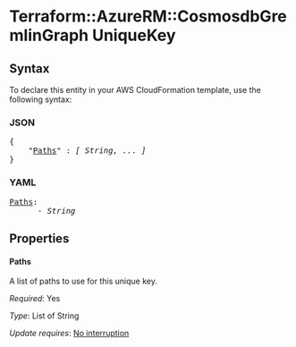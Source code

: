 # Terraform::AzureRM::CosmosdbGremlinGraph UniqueKey

## Syntax

To declare this entity in your AWS CloudFormation template, use the following syntax:

### JSON

<pre>
{
    "<a href="#paths" title="Paths">Paths</a>" : <i>[ String, ... ]</i>
}
</pre>

### YAML

<pre>
<a href="#paths" title="Paths">Paths</a>: <i>
      - String</i>
</pre>

## Properties

#### Paths

A list of paths to use for this unique key.

_Required_: Yes

_Type_: List of String

_Update requires_: [No interruption](https://docs.aws.amazon.com/AWSCloudFormation/latest/UserGuide/using-cfn-updating-stacks-update-behaviors.html#update-no-interrupt)

